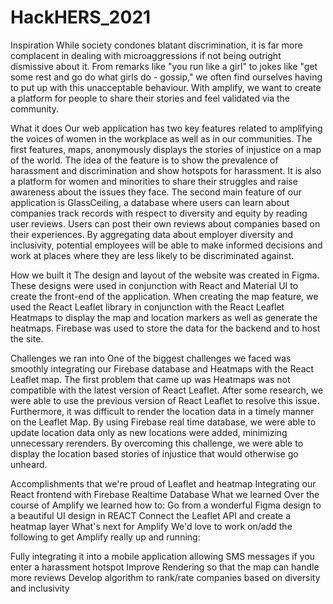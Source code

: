 # HackHERS_2021

Inspiration
While society condones blatant discrimination, it is far more complacent in dealing with microaggressions if not being outright dismissive about it. From remarks like "you run like a girl" to jokes like "get some rest and go do what girls do - gossip," we often find ourselves having to put up with this unacceptable behaviour. With amplify, we want to create a platform for people to share their stories and feel validated via the community.

What it does
Our web application has two key features related to amplifying the voices of women in the workplace as well as in our communities. The first features, maps, anonymously displays the stories of injustice on a map of the world. The idea of the feature is to show the prevalence of harassment and discrimination and show hotspots for harassment. It is also a platform for women and minorities to share their struggles and raise awareness about the issues they face. The second main feature of our application is GlassCeiling, a database where users can learn about companies track records with respect to diversity and equity by reading user reviews. Users can post their own reviews about companies based on their experiences. By aggregating data about employer diversity and inclusivity, potential employees will be able to make informed decisions and work at places where they are less likely to be discriminated against.

How we built it
The design and layout of the website was created in Figma. These designs were used in conjunction with React and Material UI to create the front-end of the application. When creating the map feature, we used the React Leaflet library in conjunction with the React Leaflet Heatmaps to display the map and location markers as well as generate the heatmaps. Firebase was used to store the data for the backend and to host the site.

Challenges we ran into
One of the biggest challenges we faced was smoothly integrating our Firebase database and Heatmaps with the React Leaflet map. The first problem that came up was Heatmaps was not compatible with the latest version of React Leaflet. After some research, we were able to use the previous version of React Leaflet to resolve this issue. Furthermore, it was difficult to render the location data in a timely manner on the Leaflet Map. By using Firebase real time database, we were able to update location data only as new locations were added, minimizing unnecessary rerenders. By overcoming this challenge, we were able to display the location based stories of injustice that would otherwise go unheard.

Accomplishments that we're proud of
Leaflet and heatmap
Integrating our React frontend with Firebase Realtime Database
What we learned
Over the course of Amplify we learned how to:
Go from a wonderful Figma design to a beautiful UI design in REACT
Connect the Leaflet API and create a heatmap layer
What's next for Amplify
We'd love to work on/add the following to get Amplify really up and running:

Fully integrating it into a mobile application allowing SMS messages if you enter a harassment hotspot
Improve Rendering so that the map can handle more reviews
Develop algorithm to rank/rate companies based on diversity and inclusivity
